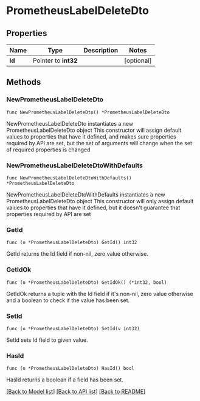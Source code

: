 # PrometheusLabelDeleteDto

## Properties

Name | Type | Description | Notes
------------ | ------------- | ------------- | -------------
**Id** | Pointer to **int32** |  | [optional] 

## Methods

### NewPrometheusLabelDeleteDto

`func NewPrometheusLabelDeleteDto() *PrometheusLabelDeleteDto`

NewPrometheusLabelDeleteDto instantiates a new PrometheusLabelDeleteDto object
This constructor will assign default values to properties that have it defined,
and makes sure properties required by API are set, but the set of arguments
will change when the set of required properties is changed

### NewPrometheusLabelDeleteDtoWithDefaults

`func NewPrometheusLabelDeleteDtoWithDefaults() *PrometheusLabelDeleteDto`

NewPrometheusLabelDeleteDtoWithDefaults instantiates a new PrometheusLabelDeleteDto object
This constructor will only assign default values to properties that have it defined,
but it doesn't guarantee that properties required by API are set

### GetId

`func (o *PrometheusLabelDeleteDto) GetId() int32`

GetId returns the Id field if non-nil, zero value otherwise.

### GetIdOk

`func (o *PrometheusLabelDeleteDto) GetIdOk() (*int32, bool)`

GetIdOk returns a tuple with the Id field if it's non-nil, zero value otherwise
and a boolean to check if the value has been set.

### SetId

`func (o *PrometheusLabelDeleteDto) SetId(v int32)`

SetId sets Id field to given value.

### HasId

`func (o *PrometheusLabelDeleteDto) HasId() bool`

HasId returns a boolean if a field has been set.


[[Back to Model list]](../README.md#documentation-for-models) [[Back to API list]](../README.md#documentation-for-api-endpoints) [[Back to README]](../README.md)


